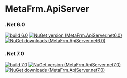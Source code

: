 # MetaFrm.ApiServer

### .Net 6.0
[![build 6.0](https://github.com/MetaFrm/MetaFrm.ApiServer/actions/workflows/build_6.0.yml/badge.svg)](https://github.com/MetaFrm/MetaFrm.ApiServer/actions/workflows/build_6.0.yml)
[![NuGet version (MetaFrm.ApiServer.net6.0)](https://img.shields.io/nuget/v/MetaFrm.ApiServer.net6.0)](https://www.nuget.org/packages/MetaFrm.ApiServer.net6.0/)
[![NuGet downloads (MetaFrm.ApiServer.net6.0)](https://img.shields.io/nuget/dt/MetaFrm.ApiServer.net6.0)](https://www.nuget.org/packages/MetaFrm.ApiServer.net6.0/)
### .Net 7.0
[![build 7.0](https://github.com/MetaFrm/MetaFrm.ApiServer/actions/workflows/build_7.0.yml/badge.svg)](https://github.com/MetaFrm/MetaFrm.ApiServer/actions/workflows/build_7.0.yml)
[![NuGet version (MetaFrm.ApiServer.net7.0)](https://img.shields.io/nuget/v/MetaFrm.ApiServer.net7.0)](https://www.nuget.org/packages/MetaFrm.ApiServer.net7.0/)
[![NuGet downloads (MetaFrm.ApiServer.net7.0)](https://img.shields.io/nuget/dt/MetaFrm.ApiServer.net7.0)](https://www.nuget.org/packages/MetaFrm.ApiServer.net7.0/)